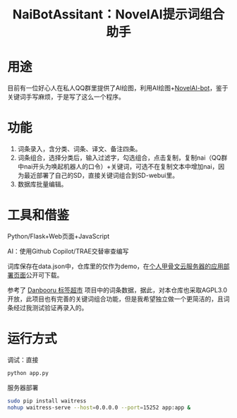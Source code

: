 <h1 style="text-align: center;">NaiBotAssitant：NovelAI提示词组合助手</h1>

# 用途

目前有一位好心人在私人QQ群里提供了AI绘图，利用AI绘图+[NovelAI-bot](https://github.com/koishijs/novelai-bot)，鉴于关键词手写麻烦，于是写了这么一个程序。

# 功能

1. 词条录入，含分类、词条、译文、备注四条。
2. 词条组合，选择分类后，输入过滤字，勾选组合，点击复制，复制nai（QQ群中nai开头为唤起机器人的口令）+关键词，可选不在复制文本中增加nai，因为最近部署了自己的SD，直接关键词组合到SD-webui里。
3. 数据库批量编辑。

# 工具和借鉴

Python/Flask+Web页面+JavaScript

AI：使用Github Copilot/TRAE交替审查编写

词库保存在data.json中，仓库里的仅作为demo，在[个人甲骨文云服务器的应用部署页面](http://132.145.99.231:15252/)公开可下载。

参考了 [Danbooru 标签超市](https://tags.novelai.dev/) 项目中的词条数据，据此，对本仓库也采取AGPL3.0开放，此项目也有完善的关键词组合功能，但是我希望独立做一个更简洁的，且词条经过我测试验证再录入的。

# 运行方式

调试：直接

```bash
python app.py
```

服务器部署

```bash
sudo pip install waitress
nohup waitress-serve --host=0.0.0.0 --port=15252 app:app &
```
